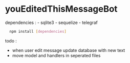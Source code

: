 # youEditedThisMessageBot

dependencies :
    - sqlite3
    - sequelize
    - telegraf

```bash
  npm install [dependencies]
```

todo :
  - when user edit message update database with new text 
  - move model and handlers in seperated files
